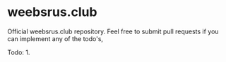 # weebsrus.club
Official weebsrus.club repository.
Feel free to submit pull requests if you can implement any of the todo's,

Todo:
1. 

